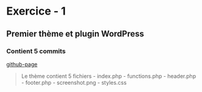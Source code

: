 # Exercice - 1
## Premier thème et plugin WordPress
### Contient 5 commits

[github-page](https://annabellegamache.github.io/31w-AG/)

> Le thème contient  5 fichiers
    - index.php
    - functions.php
    - header.php
    - footer.php
    - screenshot.png
    - styles.css

